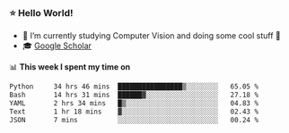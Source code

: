 ### ⭐️ Hello World!

<!--
**hologerry/hologerry** is a ✨ _special_ ✨ repository because its `README.md` (this file) appears on your GitHub profile.

Here are some ideas to get you started:

- 🔭 I’m currently working and studying on Computer Vision
- 🌱 I’m currently learning at Peking University
- 💬 Ask me about 
- 📫 How to reach me: E-mail
- 😄 Pronouns: he/his
- ⚡ Fun fact: Music is the Power
-->


- 🔭 I’m currently studying Computer Vision and doing some cool stuff 🤖
- 🎓 [Google Scholar](https://scholar.google.com/citations?user=3ykqW9wAAAAJ&hl=en)


📊 **This week I spent my time on**

<!--START_SECTION:waka-->

```txt
Python     34 hrs 46 mins  ████████████████▒░░░░░░░░   65.05 %
Bash       14 hrs 31 mins  ██████▓░░░░░░░░░░░░░░░░░░   27.18 %
YAML       2 hrs 34 mins   █▒░░░░░░░░░░░░░░░░░░░░░░░   04.83 %
Text       1 hr 18 mins    ▓░░░░░░░░░░░░░░░░░░░░░░░░   02.43 %
JSON       7 mins          ░░░░░░░░░░░░░░░░░░░░░░░░░   00.24 %
```

<!--END_SECTION:waka-->
